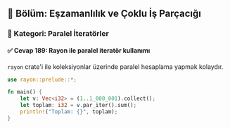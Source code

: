 ## 📘 Bölüm: Eşzamanlılık ve Çoklu İş Parçacığı  
### 🔹 Kategori: Paralel İteratörler  
#### ✅ Cevap 189: Rayon ile paralel iteratör kullanımı

`rayon` crate'i ile koleksiyonlar üzerinde paralel hesaplama yapmak kolaydır.

```rust
use rayon::prelude::*;

fn main() {
    let v: Vec<i32> = (1..1_000_001).collect();
    let toplam: i32 = v.par_iter().sum();
    println!("Toplam: {}", toplam);
}
```
